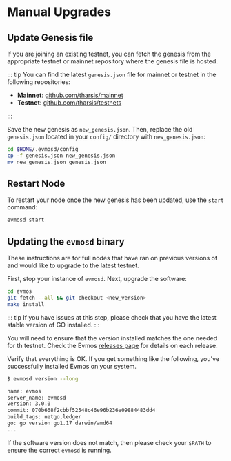 
<!--
order: 3
-->

# Manual Upgrades

## Update Genesis file

If you are joining an existing testnet, you can fetch the genesis from the appropriate testnet or mainnet repository where the genesis file is hosted.

::: tip
You can find the latest `genesis.json` file for mainnet or testnet in the following repositories:

- **Mainnet**: [github.com/tharsis/mainnet](https://github.com/tharsis/mainnet)
- **Testnet**: [github.com/tharsis/testnets](https://github.com/tharsis/testnets)

:::

Save the new genesis as `new_genesis.json`. Then, replace the old `genesis.json` located in your `config/` directory with `new_genesis.json`:

```bash
cd $HOME/.evmosd/config
cp -f genesis.json new_genesis.json
mv new_genesis.json genesis.json
```

## Restart Node

To restart your node once the new genesis has been updated, use the `start` command:

```bash
evmosd start
```

## Updating the `evmosd` binary

These instructions are for full nodes that have ran on previous versions of and would like to upgrade to the latest testnet.

First, stop your instance of `evmosd`. Next, upgrade the software:

```bash
cd evmos
git fetch --all && git checkout <new_version>
make install
```

::: tip
If you have issues at this step, please check that you have the latest stable version of GO installed.
:::

You will need to ensure that the version installed matches the one needed for th testnet. Check the Evmos [releases page](https://github.com/tharsis/evmos/releases) for details on each release.

Verify that everything is OK. If you get something like the following, you've successfully installed Evmos on your system.

```bash
$ evmosd version --long

name: evmos
server_name: evmosd
version: 3.0.0
commit: 070b668f2cbbf52548c46e96b236e09884483dd4
build_tags: netgo,ledger
go: go version go1.17 darwin/amd64
...
```

If the software version does not match, then please check your `$PATH` to ensure the correct `evmosd` is running.
